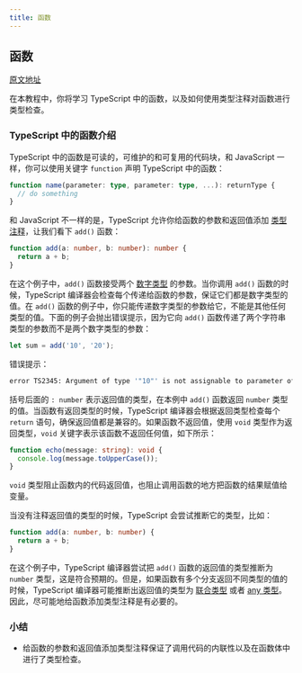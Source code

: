 ```yaml
---
title: 函数
---
```


## 函数

[原文地址](https://www.typescripttutorial.net/typescript-tutorial/typescript-functions/)

在本教程中，你将学习 TypeScript 中的函数，以及如何使用类型注释对函数进行类型检查。

### TypeScript 中的函数介绍

TypeScript 中的函数是可读的，可维护的和可复用的代码块，和 JavaScript 一样，你可以使用关键字 `function` 声明 TypeScript 中的函数：

```ts
function name(parameter: type, parameter: type, ...): returnType {
  // do something
}
```

和 JavaScript 不一样的是，TypeScript 允许你给函数的参数和返回值添加 [类型注释](/2-basic-types/1-type-annotations/)，让我们看下 `add()` 函数：

```ts
function add(a: number, b: number): number {
  return a + b;
}
```

在这个例子中，`add()` 函数接受两个 [数字类型](/2-basic-types/2-number/) 的参数。当你调用 `add()` 函数的时候，TypeScript 编译器会检查每个传递给函数的参数，保证它们都是数字类型的值。在 `add()` 函数的例子中，你只能传递数字类型的参数给它，不能是其他任何类型的值。下面的例子会抛出错误提示，因为它向 `add()` 函数传递了两个字符串类型的参数而不是两个数字类型的参数：

```ts
let sum = add('10', '20');
```

错误提示：

```sh
error TS2345: Argument of type '"10"' is not assignable to parameter of type 'number'
```

括号后面的 `: number` 表示返回值的类型，在本例中 `add()` 函数返回 `number` 类型的值。当函数有返回类型的时候，TypeScript 编译器会根据返回类型检查每个 `return` 语句，确保返回值都是兼容的。如果函数不返回值，使用 `void` 类型作为返回类型，`void` 关键字表示该函数不返回任何值，如下所示：

```ts
function echo(message: string): void {
  console.log(message.toUpperCase());
}
```

`void` 类型阻止函数内的代码返回值，也阻止调用函数的地方把函数的结果赋值给变量。

当没有注释返回值的类型的时候，TypeScript 会尝试推断它的类型，比如：

```ts
function add(a: number, b: number) {
  return a + b;
}
```

在这个例子中，TypeScript 编译器尝试把 `add()` 函数的返回值的类型推断为 `number` 类型，这是符合预期的。但是，如果函数有多个分支返回不同类型的值的时候，TypeScript 编译器可能推断出返回值的类型为 [联合类型](/2-basic-types/12-union-type/) 或者 [any 类型](/2-basic-types/9-any-type/)。因此，尽可能地给函数添加类型注释是有必要的。

### 小结

- 给函数的参数和返回值添加类型注释保证了调用代码的内联性以及在函数体中进行了类型检查。

